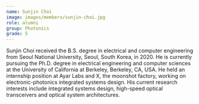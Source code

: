 ```yaml
---
name: Sunjin Choi
image: images/members/sunjin-choi.jpg
role: alumni
group: Photonics
grade: 5
---
```


Sunjin Choi received the B.S. degree in electrical and computer engineering from Seoul National University, Seoul, South Korea, in 2020. He is currently pursuing the Ph.D. degree in electrical engineering and computer sciences at the University of California at Berkeley, Berkeley, CA, USA. He held an internship position at Ayar Labs and X, the moonshot factory, working on electronic-photonics integrated systems design. His current research interests include integrated systems design, high-speed optical transceivers and optical system architectures.


